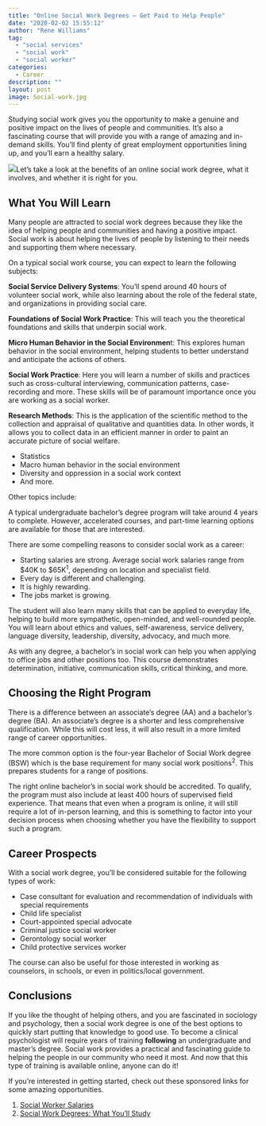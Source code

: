 ```yaml
---
title: "Online Social Work Degrees – Get Paid to Help People"
date: "2020-02-02 15:55:12"
author: "Rene Williams"
tag:
  - "social services"
  - "social work"
  - "social worker"
categories:
  - Career
description: ""
layout: post
image: Social-work.jpg
---
```


Studying social work gives you the opportunity to make a genuine and positive impact on the lives of people and communities. It’s also a fascinating course that will provide you with a range of amazing and in-demand skills. You’ll find plenty of great employment opportunities lining up, and you’ll earn a healthy salary.

![](../uploads/2020/12/Social-work-1024x681.jpg)Let’s take a look at the benefits of an online social work degree, what it involves, and whether it is right for you.

## What You Will Learn

Many people are attracted to social work degrees because they like the idea of helping people and communities and having a positive impact. Social work is about helping the lives of people by listening to their needs and supporting them where necessary.

On a typical social work course, you can expect to learn the following subjects:

**Social Service Delivery Systems**: You’ll spend around 40 hours of volunteer social work, while also learning about the role of the federal state, and organizations in providing social care.

**Foundations of Social Work Practice**: This will teach you the theoretical foundations and skills that underpin social work.

**Micro Human Behavior in the Social Environmen**t: This explores human behavior in the social environment, helping students to better understand and anticipate the actions of others.

**Social Work Practice**: Here you will learn a number of skills and practices such as cross-cultural interviewing, communication patterns, case-recording and more. These skills will be of paramount importance once you are working as a social worker.

**Research Methods**: This is the application of the scientific method to the collection and appraisal of qualitative and quantities data. In other words, it allows you to collect data in an efficient manner in order to paint an accurate picture of social welfare.

- Statistics
- Macro human behavior in the social environment
- Diversity and oppression in a social work context
- And more.

Other topics include:

A typical undergraduate bachelor’s degree program will take around 4 years to complete. However, accelerated courses, and part-time learning options are available for those that are interested.

There are some compelling reasons to consider social work as a career:

- Starting salaries are strong. Average social work salaries range from $40K to $65K<sup>1</sup>, depending on location and specialist field.
- Every day is different and challenging.
- It is highly rewarding.
- The jobs market is growing.

The student will also learn many skills that can be applied to everyday life, helping to build more sympathetic, open-minded, and well-rounded people. You will learn about ethics and values, self-awareness, service delivery, language diversity, leadership, diversity, advocacy, and much more.

As with any degree, a bachelor’s in social work can help you when applying to office jobs and other positions too. This course demonstrates determination, initiative, communication skills, critical thinking, and more.

## Choosing the Right Program

There is a difference between an associate’s degree (AA) and a bachelor’s degree (BA). An associate’s degree is a shorter and less comprehensive qualification. While this will cost less, it will also result in a more limited range of career opportunities.

The more common option is the four-year Bachelor of Social Work degree (BSW) which is the base requirement for many social work positions<sup>2</sup>. This prepares students for a range of positions.

The right online bachelor’s in social work should be accredited. To qualify, the program must also include at least 400 hours of supervised field experience. That means that even when a program is online, it will still require a lot of in-person learning, and this is something to factor into your decision process when choosing whether you have the flexibility to support such a program.

## Career Prospects

With a social work degree, you’ll be considered suitable for the following types of work:

- Case consultant for evaluation and recommendation of individuals with special requirements
- Child life specialist
- Court-appointed special advocate
- Criminal justice social worker
- Gerontology social worker
- Child protective services worker

The course can also be useful for those interested in working as counselors, in schools, or even in politics/local government.

## Conclusions

If you like the thought of helping others, and you are fascinated in sociology and psychology, then a social work degree is one of the best options to quickly start putting that knowledge to good use. To become a clinical psychologist will require years of training **following** an undergraduate and master’s degree. Social work provides a practical and fascinating guide to helping the people in our community who need it most. And now that this type of training is available online, anyone can do it!

If you’re interested in getting started, check out these sponsored links for some amazing opportunities.

1. [Social Worker Salaries](https://www.humanservicesedu.org/social-work-salaries.html)
2. [Social Work Degrees: What You’ll Study](https://www.allpsychologyschools.com/social-work/degrees/)

